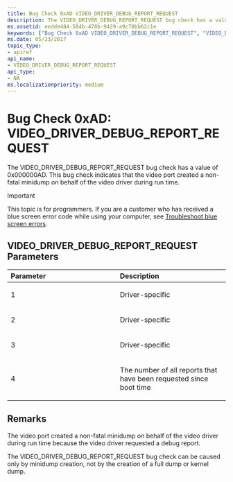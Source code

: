 ```yaml
---
title: Bug Check 0xAD VIDEO_DRIVER_DEBUG_REPORT_REQUEST
description: The VIDEO_DRIVER_DEBUG_REPORT_REQUEST bug check has a value of 0x000000AD. This bug check indicates that the video port created a non-fatal minidump on behalf of the video driver during run time.
ms.assetid: eedde484-584b-478b-9429-a9c78bb62c1e
keywords: ["Bug Check 0xAD VIDEO_DRIVER_DEBUG_REPORT_REQUEST", "VIDEO_DRIVER_DEBUG_REPORT_REQUEST"]
ms.date: 05/23/2017
topic_type:
- apiref
api_name:
- VIDEO_DRIVER_DEBUG_REPORT_REQUEST
api_type:
- NA
ms.localizationpriority: medium
---
```


# Bug Check 0xAD: VIDEO\_DRIVER\_DEBUG\_REPORT\_REQUEST


The VIDEO\_DRIVER\_DEBUG\_REPORT\_REQUEST bug check has a value of 0x000000AD. This bug check indicates that the video port created a non-fatal minidump on behalf of the video driver during run time.

> [!IMPORTANT]
> This topic is for programmers. If you are a customer who has received a blue screen error code while using your computer, see [Troubleshoot blue screen errors](https://www.windows.com/stopcode).


## VIDEO\_DRIVER\_DEBUG\_REPORT\_REQUEST Parameters


<table>
<colgroup>
<col width="50%" />
<col width="50%" />
</colgroup>
<thead>
<tr class="header">
<th align="left">Parameter</th>
<th align="left">Description</th>
</tr>
</thead>
<tbody>
<tr class="odd">
<td align="left"><p>1</p></td>
<td align="left"><p>Driver-specific</p></td>
</tr>
<tr class="even">
<td align="left"><p>2</p></td>
<td align="left"><p>Driver-specific</p></td>
</tr>
<tr class="odd">
<td align="left"><p>3</p></td>
<td align="left"><p>Driver-specific</p></td>
</tr>
<tr class="even">
<td align="left"><p>4</p></td>
<td align="left"><p>The number of all reports that have been requested since boot time</p></td>
</tr>
</tbody>
</table>

 

Remarks
-------

The video port created a non-fatal minidump on behalf of the video driver during run time because the video driver requested a debug report.

The VIDEO\_DRIVER\_DEBUG\_REPORT\_REQUEST bug check can be caused only by minidump creation, not by the creation of a full dump or kernel dump.

 

 




